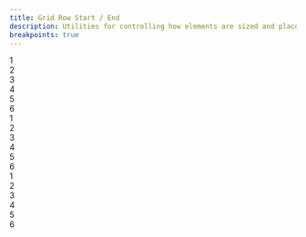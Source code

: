 ```yaml
---
title: Grid Row Start / End
description: Utilities for controlling how elements are sized and placed across grid rows.
breakpoints: true
---
```

<div>
	<table-utility prefix="row" attribute="grid-row" property="grid-row" class="mb-lg"></table-utility>
	<table-utility prefix="row-start" property="grid-row-start-end" attribute="grid-row-start" class="mb-lg"></table-utility>
	<table-utility prefix="row-end" property="grid-row-start-end" attribute="grid-row-end" class="mb-lg"></table-utility>
    <card-example>
		<div class="container h-full rounded-md bg-surface-1 p-24">
			<div class="grid grid-cols-2 gap-10 border-b border-alpha-1 mb-24 pb-24">
				<div class="rounded-md p-10 bg-info text-center"><span class="text-xs text-white font-semibold">1</span></div>
				<div class="row-span-4 rounded-md p-10 bg-info text-center"><span class="text-xs text-white font-semibold">2</span></div>
				<div class="rounded-md p-10 bg-info text-center"><span class="text-xs text-white font-semibold">3</span></div>
				<div class="row-span-3 rounded-md p-10 bg-info text-center"><span class="text-xs text-white font-semibold">4</span></div>
				<div class="rounded-md p-10 bg-info text-center"><span class="text-xs text-white font-semibold">5</span></div>
				<div class="row-span-full rounded-md p-10 bg-info text-center"><span class="text-xs text-white font-semibold">6</span></div>
			</div>
			<div class="grid grid-rows-2 gap-10 border-b border-alpha-1 mb-24 pb-24">
				<div class="rounded-md p-10 bg-info text-center"><span class="text-xs text-white font-semibold">1</span></div>
				<div class="row-start-5 rounded-md p-10 bg-info text-center"><span class="text-xs text-white font-semibold">2</span></div>
				<div class="rounded-md p-10 bg-info text-center"><span class="text-xs text-white font-semibold">3</span></div>
				<div class="rounded-md p-10 bg-info text-center"><span class="text-xs text-white font-semibold">4</span></div>
				<div class="rounded-md p-10 bg-info text-center"><span class="text-xs text-white font-semibold">5</span></div>
				<div class="row-start-auto rounded-md p-10 bg-info text-center"><span class="text-xs text-white font-semibold">6</span></div>
			</div>
			<div class="grid grid-rows-2 gap-10">
				<div class="rounded-md p-10 bg-info text-center"><span class="text-xs text-white font-semibold">1</span></div>
				<div class="row-end-5 rounded-md p-10 bg-info text-center"><span class="text-xs text-white font-semibold">2</span></div>
				<div class="rounded-md p-10 bg-info text-center"><span class="text-xs text-white font-semibold">3</span></div>
				<div class="rounded-md p-10 bg-info text-center"><span class="text-xs text-white font-semibold">4</span></div>
				<div class="rounded-md p-10 bg-info text-center"><span class="text-xs text-white font-semibold">5</span></div>
				<div class="row-end-auto rounded-md p-10 bg-info text-center"><span class="text-xs text-white font-semibold">6</span></div>
			</div>
		</div>
    </card-example>
</div>